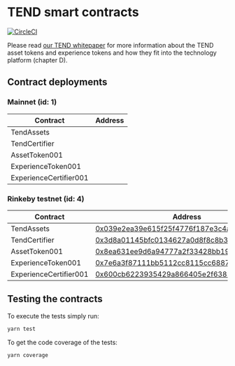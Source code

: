 # TEND smart contracts

[![CircleCI](https://circleci.com/gh/TendTechnologies/smart-contracts.svg?style=svg&circle-token=db7364e25c1e9cf27e58a79dac5de30af50ed16b)](https://circleci.com/gh/TendTechnologies/smart-contracts)

Please read [our TEND whitepaper](https://www.tend.swiss/files/TEND-white_paper-v1.6.pdf) for more information about the TEND asset tokens and experience tokens and how they fit into the technology platform (chapter D).

## Contract deployments

### Mainnet (id: 1)
|Contract|Address|
|--|--|
|TendAssets||
|TendCertifier||
|AssetToken001||
|ExperienceToken001||
|ExperienceCertifier001||

### Rinkeby testnet (id: 4)
|Contract|Address|
|--|--|
|TendAssets|[0x039e2ea39e615f25f4776f187e3c4a2afe6be9d8](https://rinkeby.etherscan.io/address/0x039e2ea39e615f25f4776f187e3c4a2afe6be9d8)|
|TendCertifier|[0x3d8a01145bfc0134627a0d8f8c8b37cb77006416](https://rinkeby.etherscan.io/address/0x3d8a01145bfc0134627a0d8f8c8b37cb77006416)|
|AssetToken001|[0x8ea631ee9d6a94777a2f33428bb196434690b1ba](https://rinkeby.etherscan.io/token/0x8ea631ee9d6a94777a2f33428bb196434690b1ba)|
|ExperienceToken001|[0x7e6a3f87111bb5112cc8115cc6887fbf999b789a](https://rinkeby.etherscan.io/token/0x7e6a3f87111bb5112cc8115cc6887fbf999b789a)|
|ExperienceCertifier001|[0x600cb6223935429a866405e2f63859f344c0105c](https://rinkeby.etherscan.io/address/0x600cb6223935429a866405e2f63859f344c0105c)|

## Testing the contracts

To execute the tests simply run:

```sh
yarn test
```

To get the code coverage of the tests:

```sh
yarn coverage
```
